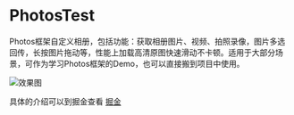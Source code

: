 # PhotosTest
Photos框架自定义相册，包括功能：获取相册图片、视频、拍照录像，图片多选回传，长按图片拖动等，性能上加载高清原图快速滑动不卡顿。适用于大部分场景，可作为学习Photos框架的Demo，也可以直接搬到项目中使用。

![效果图](https://github.com/Scofield217/PhotosTest/blob/master/Untitled.gif?raw=true)

   
具体的介绍可以到掘金查看 [掘金](https://juejin.im/post/5a31cbfc51882527541052e8)

